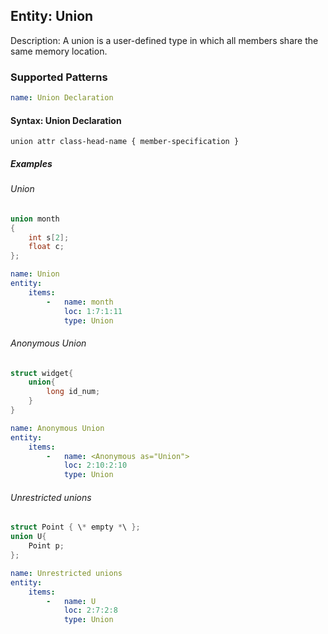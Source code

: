 ## Entity: Union

Description: A union is a user-defined type in which all members share the same memory location.

### Supported Patterns

```yaml
name: Union Declaration
```
#### Syntax: Union Declaration

```text
union attr class-head-name { member-specification }		
```

##### Examples
###### Union
```CPP
union month
{
    int s[2]; 
    float c;    
};  
```

```yaml
name: Union
entity:
    items:
        -   name: month
            loc: 1:7:1:11
            type: Union
```

###### Anonymous Union
```CPP
struct widget{
    union{
        long id_num;
    }
}
```

```yaml
name: Anonymous Union
entity:
    items:
        -   name: <Anonymous as="Union">
            loc: 2:10:2:10
            type: Union
```

###### Unrestricted unions
```CPP
struct Point { \* empty *\ };
union U{
    Point p;
};
```

```yaml
name: Unrestricted unions
entity:
    items:
        -   name: U
            loc: 2:7:2:8
            type: Union
```